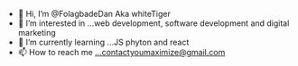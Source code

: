 - 👋 Hi, I’m @FolagbadeDan Aka whiteTiger
- 👀 I’m interested in ...web development, software development and digital marketing
- 🌱 I’m currently learning ...JS phyton and react
- 📫 How to reach me ...contactyoumaximize@gmail.com

<!---
FolagbadeDan/FolagbadeDan is a ✨ special ✨ repository because its `README.md` (this file) appears on your GitHub profile.
You can click the Preview link to take a look at your changes.
--->
